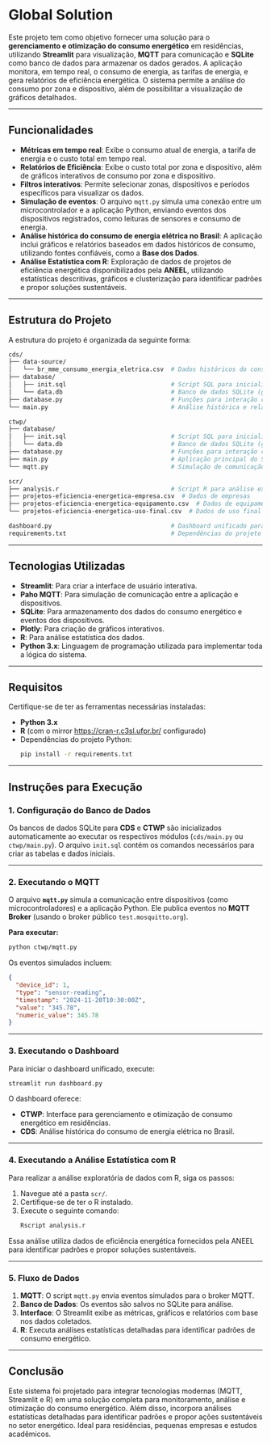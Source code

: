 # Global Solution

Este projeto tem como objetivo fornecer uma solução para o **gerenciamento e otimização do consumo energético** em residências, utilizando **Streamlit** para visualização, **MQTT** para comunicação e **SQLite** como banco de dados para armazenar os dados gerados. A aplicação monitora, em tempo real, o consumo de energia, as tarifas de energia, e gera relatórios de eficiência energética. O sistema permite a análise do consumo por zona e dispositivo, além de possibilitar a visualização de gráficos detalhados.

---

## Funcionalidades

- **Métricas em tempo real**: Exibe o consumo atual de energia, a tarifa de energia e o custo total em tempo real.
- **Relatórios de Eficiência**: Exibe o custo total por zona e dispositivo, além de gráficos interativos de consumo por zona e dispositivo.
- **Filtros interativos**: Permite selecionar zonas, dispositivos e períodos específicos para visualizar os dados.
- **Simulação de eventos**: O arquivo `mqtt.py` simula uma conexão entre um microcontrolador e a aplicação Python, enviando eventos dos dispositivos registrados, como leituras de sensores e consumo de energia.
- **Análise histórica do consumo de energia elétrica no Brasil**: A aplicação inclui gráficos e relatórios baseados em dados históricos de consumo, utilizando fontes confiáveis, como a **Base dos Dados**.
- **Análise Estatística com R**: Exploração de dados de projetos de eficiência energética disponibilizados pela **ANEEL**, utilizando estatísticas descritivas, gráficos e clusterização para identificar padrões e propor soluções sustentáveis.

---

## Estrutura do Projeto

A estrutura do projeto é organizada da seguinte forma:

```bash
cds/
├── data-source/
│   └── br_mme_consumo_energia_eletrica.csv  # Dados históricos do consumo de energia no Brasil
├── database/
│   ├── init.sql                             # Script SQL para inicializar o banco de dados
│   └── data.db                              # Banco de dados SQLite (gerado automaticamente)
├── database.py                              # Funções para interação com o banco de dados
└── main.py                                  # Análise histórica e relatórios do consumo de energia no Brasil

ctwp/
├── database/
│   ├── init.sql                             # Script SQL para inicializar o banco de dados
│   └── data.db                              # Banco de dados SQLite (gerado automaticamente)
├── database.py                              # Funções para interação com o banco de dados
├── main.py                                  # Aplicação principal do Streamlit para eficiência energética
└── mqtt.py                                  # Simulação de comunicação via MQTT

scr/
├── analysis.r                               # Script R para análise exploratória
├── projetos-eficiencia-energetica-empresa.csv  # Dados de empresas
├── projetos-eficiencia-energetica-equipamento.csv  # Dados de equipamentos
└── projetos-eficiencia-energetica-uso-final.csv  # Dados de uso final

dashboard.py                                 # Dashboard unificado para CTWP e CDS
requirements.txt                             # Dependências do projeto
```

---

## Tecnologias Utilizadas

- **Streamlit**: Para criar a interface de usuário interativa.
- **Paho MQTT**: Para simulação de comunicação entre a aplicação e dispositivos.
- **SQLite**: Para armazenamento dos dados do consumo energético e eventos dos dispositivos.
- **Plotly**: Para criação de gráficos interativos.
- **R**: Para análise estatística dos dados.
- **Python 3.x**: Linguagem de programação utilizada para implementar toda a lógica do sistema.

---

## Requisitos

Certifique-se de ter as ferramentas necessárias instaladas:

- **Python 3.x**
- **R** (com o mirror <https://cran-r.c3sl.ufpr.br/> configurado)
- Dependências do projeto Python:
  ```bash
  pip install -r requirements.txt
  ```

---

## Instruções para Execução

### 1. Configuração do Banco de Dados

Os bancos de dados SQLite para **CDS** e **CTWP** são inicializados automaticamente ao executar os respectivos módulos (`cds/main.py` ou `ctwp/main.py`). O arquivo `init.sql` contém os comandos necessários para criar as tabelas e dados iniciais.

---

### 2. Executando o MQTT

O arquivo **`mqtt.py`** simula a comunicação entre dispositivos (como microcontroladores) e a aplicação Python. Ele publica eventos no **MQTT Broker** (usando o broker público `test.mosquitto.org`).

**Para executar:**

```bash
python ctwp/mqtt.py
```

Os eventos simulados incluem:

```json
{
  "device_id": 1,
  "type": "sensor-reading",
  "timestamp": "2024-11-20T10:30:00Z",
  "value": "345.78",
  "numeric_value": 345.78
}
```

---

### 3. Executando o Dashboard

Para iniciar o dashboard unificado, execute:

```bash
streamlit run dashboard.py
```

O dashboard oferece:
- **CTWP**: Interface para gerenciamento e otimização de consumo energético em residências.
- **CDS**: Análise histórica do consumo de energia elétrica no Brasil.

---

### 4. Executando a Análise Estatística com R

Para realizar a análise exploratória de dados com R, siga os passos:

1. Navegue até a pasta `scr/`.
2. Certifique-se de ter o R instalado.
3. Execute o seguinte comando:
   ```bash
   Rscript analysis.r
   ```

Essa análise utiliza dados de eficiência energética fornecidos pela ANEEL para identificar padrões e propor soluções sustentáveis.

---

### 5. Fluxo de Dados

1. **MQTT**: O script `mqtt.py` envia eventos simulados para o broker MQTT.
2. **Banco de Dados**: Os eventos são salvos no SQLite para análise.
3. **Interface**: O Streamlit exibe as métricas, gráficos e relatórios com base nos dados coletados.
4. **R**: Executa análises estatísticas detalhadas para identificar padrões de consumo energético.

---

## Conclusão

Este sistema foi projetado para integrar tecnologias modernas (MQTT, Streamlit e R) em uma solução completa para monitoramento, análise e otimização do consumo energético. Além disso, incorpora análises estatísticas detalhadas para identificar padrões e propor ações sustentáveis no setor energético. Ideal para residências, pequenas empresas e estudos acadêmicos.
